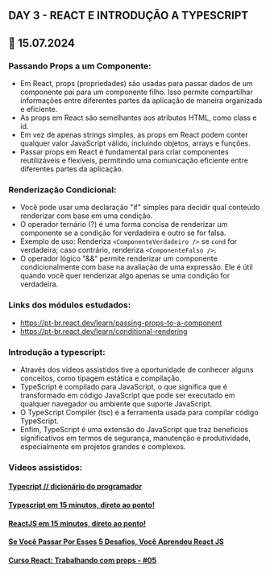 ## DAY 3 - REACT E INTRODUÇÃO A TYPESCRIPT
## 📅 15.07.2024

### Passando Props a um Componente:
- Em React, props (propriedades) são usadas para passar dados de um componente pai para um componente filho. Isso permite compartilhar informações entre diferentes partes da aplicação de maneira organizada e eficiente.
- As props em React são semelhantes aos atributos HTML, como class e id.
- Em vez de apenas strings simples, as props em React podem conter qualquer valor JavaScript válido, incluindo objetos, arrays e funções.
- Passar props em React é fundamental para criar componentes reutilizáveis e flexíveis, permitindo uma comunicação eficiente entre diferentes partes da aplicação.


### Renderização Condicional:
- Você pode usar uma declaração "if" simples para decidir qual conteúdo renderizar com base em uma condição.
- O operador ternário (?) é uma forma concisa de renderizar um componente se a condição for verdadeira e outro se for falsa.
- Exemplo de uso: Renderiza `<ComponenteVerdadeiro />` se `cond` for verdadeira; caso contrário, renderiza `<ComponenteFalso />`.
- O operador lógico "&&" permite renderizar um componente condicionalmente com base na avaliação de uma expressão. Ele é útil quando você quer renderizar algo apenas se uma condição for verdadeira.

### Links dos módulos estudados:
- https://pt-br.react.dev/learn/passing-props-to-a-component
- https://pt-br.react.dev/learn/conditional-rendering

### Introdução a typescript:
- Através dos videos assistidos tive a oportunidade de conhecer alguns conceitos, como tipagem estática e compilação.
- TypeScript é compilado para JavaScript, o que significa que é transformado em código JavaScript que pode ser executado em qualquer navegador ou ambiente que suporte JavaScript.
- O TypeScript Compiler (tsc) é a ferramenta usada para compilar código TypeScript.
- Enfim, TypeScript é uma extensão do JavaScript que traz benefícios significativos em termos de segurança, manutenção e produtividade, especialmente em projetos grandes e complexos.

### Videos assistidos:
#### [Typecript // dicionário do programador](https://www.youtube.com/watch?v=gmupEp468lY)
#### [Typescript em 15 minutos, direto ao ponto!](https://www.youtube.com/watch?v=g0hkeyMb45U)
#### [ReactJS em 15 minutos, direto ao ponto!](https://www.youtube.com/watch?v=jcrJtrg9cOU)
#### [Se Você Passar Por Esses 5 Desafios, Você Aprendeu React JS](https://www.youtube.com/watch?v=aJR7f45dBNs)
#### [Curso React: Trabalhando com props - #05](https://www.youtube.com/watch?v=ZLtBdpwg8tI)
